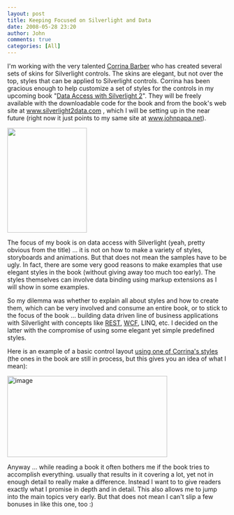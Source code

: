 ```yaml
---
layout: post
title: Keeping Focused on Silverlight and Data
date: 2008-05-28 23:20
author: John
comments: true
categories: [All]
---
```

<p>I'm working with the very talented <a href="http://blogs.msdn.com/corrinab/default.aspx">Corrina Barber</a> who has created several sets of skins for Silverlight controls. The skins are elegant, but not over the top, styles that can be applied to Silverlight controls. Corrina has been gracious enough to help customize a set of styles for the controls in my upcoming book "<a href="/all/silverlight-2-book-cover-mock-up/">Data Access with Silverlight 2</a>". They will be freely available with the downloadable code for the book and from the book's web site at <a href="http://www.silverlight2data.com">www.silverlight2data.com</a> , which I will be setting up in the near future (right now it just points to my same site at <a href="http://www.johnpapa.net">www.johnpapa.net</a>).</p> <p><img height="240" src="http://images.johnpapa.net/wp-content/uploads/files/media/image/WindowsLiveWriter/Silverlight2BookCoverMockUp_D252/book2_2.png" width="182"></p> <p>The focus of my book is on data access with Silverlight (yeah, pretty obvious from the title) ... it is not on how to make a variety of styles, storyboards and animations. But that does not mean the samples have to be ugly. In fact, there are some very good reasons to make examples that use elegant styles in the book (without giving away too much too early). The styles themselves can involve data binding using markup extensions as I will show in some examples.</p> <p>So my dilemma was whether to explain all about styles and how to create them, which can be very involved and consume an entire book, or to stick to the focus of the book ... building data driven line of business applications with Silverlight with concepts like <a href="/all/silverlight-consuming-rest-services/">REST</a>, <a href="/all/silverlight-wcf-and-linq-to-sql/">WCF</a>, LINQ, etc. I decided on the latter with the compromise of using some elegant yet simple predefined styles. </p> <p>Here is an example of a basic control layout <a href="http://blogs.msdn.com/corrinab/archive/2008/03/11/silverlight-2-control-skins.aspx">using one of Corrina's styles</a> (the ones in the book are still in process, but this gives you an idea of what I mean):</p> <p><a href="http://images.johnpapa.net/wp-content/uploads/files/media/image/WindowsLiveWriter/SilverlightStylesAreSweet_14394/image_2.png"><img style="border-right: 0px; border-top: 0px; border-left: 0px; border-bottom: 0px" height="186" alt="image" src="http://images.johnpapa.net/wp-content/uploads/files/media/image/WindowsLiveWriter/SilverlightStylesAreSweet_14394/image_thumb.png" width="366" border="0"></a></p> <p>Anyway ... while reading a book it often bothers me if the book tries to accomplish everything. usually that results in it covering a lot, yet not in enough detail to really make a difference. Instead I want to to give readers exactly what I promise in depth and in detail. This also allows me to jump into the main topics very early. But that does not mean I can't slip a few bonuses in like this one, too :)</p> <div class="wlWriterSmartContent" id="scid:B3E14793-948F-49af-A347-D19C374A7C4F:19dac8a3-bc77-44d9-a06c-93d44d1e8b45" style="padding-right: 0px; display: inline; padding-left: 0px; float: none; padding-bottom: 0px; margin: 0px; padding-top: 0px"> <script type="text/javascript"><!--
digg_url = '/all/keeping-focused-on-silverlight-and-data/';
digg_bodytext = 'I'm working with the very talented Corrina Barber who has created several sets of skins for Silverlight controls. The skins are elegant, but not over the top, styles that can be applied to Silverlight controls. Corrina has been gracious enough to help customize a set of styles for the controls in my upcoming book "Data Access with Silverlight 2". They will be freely available with the downloadable code for the book and from the book's web site at www.silverlight2data.com , which I will be setting up in the near future (right now it just points to my same site at www.johnpapa.net).';
digg_topic = 'programming';
//--></script> <script src="http://digg.com/tools/diggthis.js" type="text/javascript"></script> </div>

